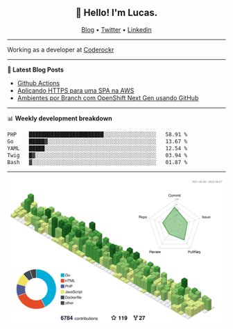 <h2 align="center">👋 Hello! I'm Lucas.</h2>
<p align="center">
  <a href="https://www.lucassabreu.net.br/">Blog</a> •
  <a href="https://twitter.com/lucassabreu">Twitter</a> •
  <a href="https://www.linkedin.com/in/lucassantosabreu/">Linkedin</a>
</p>

---

Working as a developer at [Coderockr](https://github.com/Coderockr)

---

**📝 Latest Blog Posts**

<!-- BLOG-POST-LIST:START -->
- [Github Actions](https://www.lucassabreu.net.br/post/github-actions/)
- [Aplicando HTTPS para uma SPA na AWS](https://www.lucassabreu.net.br/post/aplicando-https-para-uma-spa-na-aws/)
- [Ambientes por Branch com OpenShift Next Gen usando GitHub](https://www.lucassabreu.net.br/post/ambientes-por-branch-com-openshift-next-gen-usando-github/)
<!-- BLOG-POST-LIST:END -->

---

📊 **Weekly development breakdown**
<!--START_SECTION:waka-->
```text
PHP    ████████████████████████░░░░░░░░░░░░░░░░░   58.91 % 
Go     █████▓░░░░░░░░░░░░░░░░░░░░░░░░░░░░░░░░░░░   13.67 % 
YAML   █████░░░░░░░░░░░░░░░░░░░░░░░░░░░░░░░░░░░░   12.54 % 
Twig   █▓░░░░░░░░░░░░░░░░░░░░░░░░░░░░░░░░░░░░░░░   03.94 % 
Bash   ▓░░░░░░░░░░░░░░░░░░░░░░░░░░░░░░░░░░░░░░░░   01.87 % 
```
<!--END_SECTION:waka-->

---

![](./profile-3d-contrib/profile-green-animate.svg)
